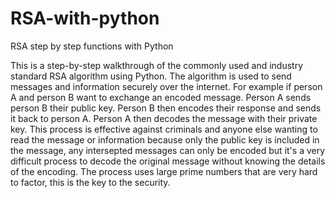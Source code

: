 # RSA-with-python
RSA step by step functions with Python

This is a step-by-step walkthrough of the commonly used and industry standard RSA algorithm using Python. The algorithm is used to send messages and information securely over the internet. For example if person A and person B want to exchange an encoded message. Person A sends person B their public key. Person B then encodes their response and sends it back to person A. Person A then decodes the message with their private key. This process is effective against criminals and anyone else wanting to read the message or information because only the public key is included in the message, any intersepted messages can only be encoded but it's a very difficult process to decode the original message without knowing the details of the encoding. The process uses large prime numbers that are very hard to factor, this is the key to the security.
